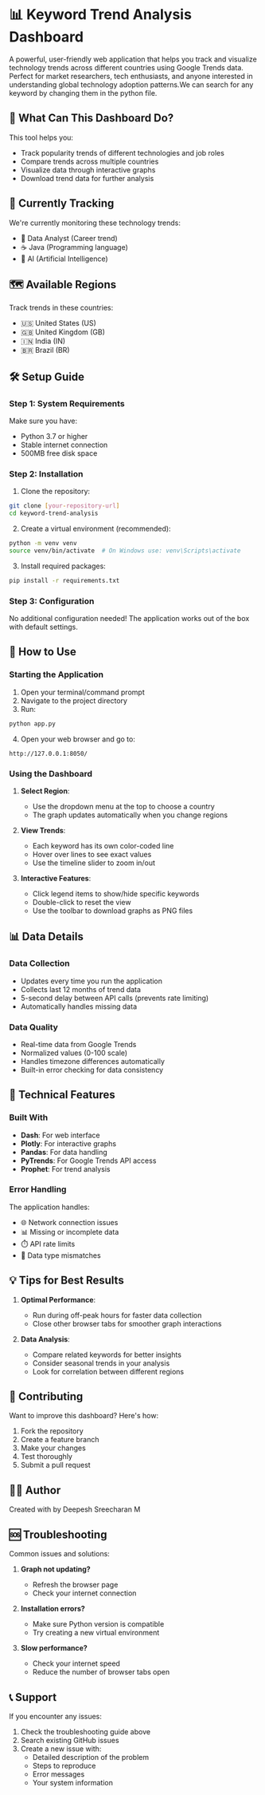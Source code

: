 # 📊 Keyword Trend Analysis Dashboard

A powerful, user-friendly web application that helps you track and visualize technology trends across different countries using Google Trends data. Perfect for market researchers, tech enthusiasts, and anyone interested in understanding global technology adoption patterns.We can search for any keyword by changing them in the python file.

## 🌟 What Can This Dashboard Do?

This tool helps you:
- Track popularity trends of different technologies and job roles
- Compare trends across multiple countries
- Visualize data through interactive graphs
- Download trend data for further analysis

## 🎯 Currently Tracking

We're currently monitoring these technology trends:
- 💼 Data Analyst (Career trend)
- ☕ Java (Programming language)
- 🤖 AI (Artificial Intelligence)

## 🗺️ Available Regions

Track trends in these countries:
- 🇺🇸 United States (US)
- 🇬🇧 United Kingdom (GB)
- 🇮🇳 India (IN)
- 🇧🇷 Brazil (BR)

## 🛠️ Setup Guide

### Step 1: System Requirements

Make sure you have:
- Python 3.7 or higher
- Stable internet connection
- 500MB free disk space

### Step 2: Installation

1. Clone the repository:
```bash
git clone [your-repository-url]
cd keyword-trend-analysis
```

2. Create a virtual environment (recommended):
```bash
python -m venv venv
source venv/bin/activate  # On Windows use: venv\Scripts\activate
```

3. Install required packages:
```bash
pip install -r requirements.txt
```

### Step 3: Configuration

No additional configuration needed! The application works out of the box with default settings.

## 🚀 How to Use

### Starting the Application

1. Open your terminal/command prompt
2. Navigate to the project directory
3. Run:
```bash
python app.py
```
4. Open your web browser and go to:
```
http://127.0.0.1:8050/
```

### Using the Dashboard

1. **Select Region**: 
   - Use the dropdown menu at the top to choose a country
   - The graph updates automatically when you change regions

2. **View Trends**:
   - Each keyword has its own color-coded line
   - Hover over lines to see exact values
   - Use the timeline slider to zoom in/out

3. **Interactive Features**:
   - Click legend items to show/hide specific keywords
   - Double-click to reset the view
   - Use the toolbar to download graphs as PNG files

## 📊 Data Details

### Data Collection
- Updates every time you run the application
- Collects last 12 months of trend data
- 5-second delay between API calls (prevents rate limiting)
- Automatically handles missing data

### Data Quality
- Real-time data from Google Trends
- Normalized values (0-100 scale)
- Handles timezone differences automatically
- Built-in error checking for data consistency

## 🔧 Technical Features

### Built With
- **Dash**: For web interface
- **Plotly**: For interactive graphs
- **Pandas**: For data handling
- **PyTrends**: For Google Trends API access
- **Prophet**: For trend analysis

### Error Handling
The application handles:
- 🌐 Network connection issues
- 📊 Missing or incomplete data
- ⏱️ API rate limits
- 🔄 Data type mismatches

## 💡 Tips for Best Results

1. **Optimal Performance**:
   - Run during off-peak hours for faster data collection
   - Close other browser tabs for smoother graph interactions

2. **Data Analysis**:
   - Compare related keywords for better insights
   - Consider seasonal trends in your analysis
   - Look for correlation between different regions

## 🤝 Contributing

Want to improve this dashboard? Here's how:

1. Fork the repository
2. Create a feature branch
3. Make your changes
4. Test thoroughly
5. Submit a pull request

## 👨‍💻 Author

Created with  by Deepesh Sreecharan M

## 🆘 Troubleshooting

Common issues and solutions:

1. **Graph not updating?**
   - Refresh the browser page
   - Check your internet connection

2. **Installation errors?**
   - Make sure Python version is compatible
   - Try creating a new virtual environment

3. **Slow performance?**
   - Check your internet speed
   - Reduce the number of browser tabs open

## 📞 Support

If you encounter any issues:
1. Check the troubleshooting guide above
2. Search existing GitHub issues
3. Create a new issue with:
   - Detailed description of the problem
   - Steps to reproduce
   - Error messages
   - Your system information
